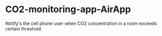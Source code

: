 # CO2-monitoring-app-AirApp
Notify's the cell phone user when CO2 concentration in a room exceeds certain threshold


